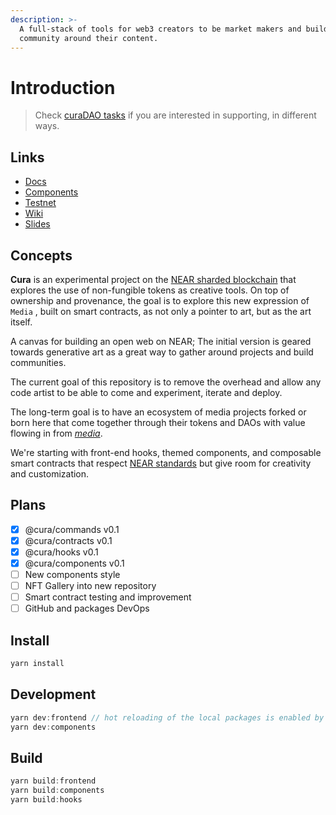 ```yaml
---
description: >-
  A full-stack of tools for web3 creators to be market makers and build a
  community around their content.
---
```


# Introduction

> Check [curaDAO tasks](https://gov.near.org/t/curadao-tasks/5611) if you are interested in supporting, in different ways.

## Links

* [Docs](https://docs.ysn.design)
* [Components](https://master--60d9b2ac2cf86a00396f9b0f.chromatic.com)
* [Testnet](https://test.ysn.design)
* [Wiki](https://www.notion.so/cura-wiki/CURA-fab91c6e42c34b3e9883c72f20178267)
* [Slides](https://www.figma.com/proto/ojREDfHiFmEPCh0rbq5Gmc/Slides?node-id=15%3A75\&scaling=min-zoom\&page-id=3%3A3792)

## Concepts

**Cura** is an experimental project on the [NEAR sharded blockchain](https://near.org) that explores the use of non-fungible tokens as creative tools. On top of ownership and provenance, the goal is to explore this new expression of `Media` , built on smart contracts, as not only a pointer to art, but as the art itself.

A canvas for building an open web on NEAR; The initial version is geared towards generative art as a great way to gather around projects and build communities.

The current goal of this repository is to remove the overhead and allow any code artist to be able to come and experiment, iterate and deploy.

The long-term goal is to have an ecosystem of media projects forked or born here that come together through their tokens and DAOs with value flowing in from [_media_](https://cryptomedia.wtf).

We're starting with front-end hooks, themed components, and composable smart contracts that respect [NEAR standards](https://nomicon.io/Standards/NonFungibleToken/README.html) but give room for creativity and customization.

## Plans

* [x] @cura/commands v0.1
* [x] @cura/contracts v0.1
* [x] @cura/hooks v0.1
* [x] @cura/components v0.1
* [ ] New components style
* [ ] NFT Gallery into new repository
* [ ] Smart contract testing and improvement
* [ ] GitHub and packages DevOps

## Install
````ts
yarn install
````
## Development
````ts
yarn dev:frontend // hot reloading of the local packages is enabled by default
yarn dev:components
````
## Build
````ts
yarn build:frontend
yarn build:components
yarn build:hooks
````